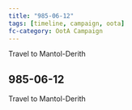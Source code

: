 ```yaml
---
title: "985-06-12"
tags: [timeline, campaign, oota]
fc-category: OotA Campaign
---
```

<span class='ob-timelines'
	data-date='985-06-12-00'
	data-title='Campaign: NAGA Adventures'
	data-class='orange'> Travel to Mantol-Derith </span>
## 985-06-12
Travel to Mantol-Derith
